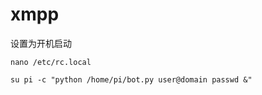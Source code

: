 # xmpp

设置为开机启动

```
nano /etc/rc.local
```

```
su pi -c "python /home/pi/bot.py user@domain passwd &"
```
